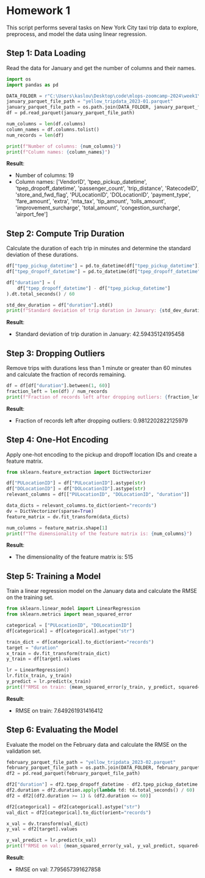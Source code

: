 
# Homework 1

This script performs several tasks on New York City taxi trip data to explore, preprocess, and model the data using linear regression.

## Step 1: Data Loading

Read the data for January and get the number of columns and their names.

```python
import os
import pandas as pd

DATA_FOLDER = r"C:\Users\kaslou\Desktop\code\mlops-zoomcamp-2024\week1\hw1"
january_parquet_file_path = "yellow_tripdata_2023-01.parquet"
january_parquet_file_path = os.path.join(DATA_FOLDER, january_parquet_file_path)
df = pd.read_parquet(january_parquet_file_path)

num_columns = len(df.columns)
column_names = df.columns.tolist()
num_records = len(df)

print(f"Number of columns: {num_columns}")
print(f"Column names: {column_names}")
```

**Result**:
- Number of columns: 19
- Column names: ['VendorID', 'tpep_pickup_datetime', 'tpep_dropoff_datetime', 'passenger_count', 'trip_distance', 'RatecodeID', 'store_and_fwd_flag', 'PULocationID', 'DOLocationID', 'payment_type', 'fare_amount', 'extra', 'mta_tax', 'tip_amount', 'tolls_amount', 'improvement_surcharge', 'total_amount', 'congestion_surcharge', 'airport_fee']

## Step 2: Compute Trip Duration

Calculate the duration of each trip in minutes and determine the standard deviation of these durations.

```python
df["tpep_pickup_datetime"] = pd.to_datetime(df["tpep_pickup_datetime"])
df["tpep_dropoff_datetime"] = pd.to_datetime(df["tpep_dropoff_datetime"])

df["duration"] = (
    df["tpep_dropoff_datetime"] - df["tpep_pickup_datetime"]
).dt.total_seconds() / 60

std_dev_duration = df["duration"].std()
print(f"Standard deviation of trip duration in January: {std_dev_duration}")
```

**Result**:
- Standard deviation of trip duration in January: 42.59435124195458

## Step 3: Dropping Outliers

Remove trips with durations less than 1 minute or greater than 60 minutes and calculate the fraction of records remaining.

```python
df = df[df["duration"].between(1, 60)]
fraction_left = len(df) / num_records
print(f"Fraction of records left after dropping outliers: {fraction_left}")
```

**Result**:
- Fraction of records left after dropping outliers: 0.9812202822125979

## Step 4: One-Hot Encoding

Apply one-hot encoding to the pickup and dropoff location IDs and create a feature matrix.

```python
from sklearn.feature_extraction import DictVectorizer

df["PULocationID"] = df["PULocationID"].astype(str)
df["DOLocationID"] = df["DOLocationID"].astype(str)
relevant_columns = df[["PULocationID", "DOLocationID", "duration"]]

data_dicts = relevant_columns.to_dict(orient="records")
dv = DictVectorizer(sparse=True)
feature_matrix = dv.fit_transform(data_dicts)

num_columns = feature_matrix.shape[1]
print(f"The dimensionality of the feature matrix is: {num_columns}")
```

**Result**:
- The dimensionality of the feature matrix is: 515

## Step 5: Training a Model

Train a linear regression model on the January data and calculate the RMSE on the training set.

```python
from sklearn.linear_model import LinearRegression
from sklearn.metrics import mean_squared_error

categorical = ["PULocationID", "DOLocationID"]
df[categorical] = df[categorical].astype("str")

train_dict = df[categorical].to_dict(orient="records")
target = "duration"
x_train = dv.fit_transform(train_dict)
y_train = df[target].values

lr = LinearRegression()
lr.fit(x_train, y_train)
y_predict = lr.predict(x_train)
print(f"RMSE on train: {mean_squared_error(y_train, y_predict, squared=False)}")
```

**Result**:
- RMSE on train: 7.649261931416412

## Step 6: Evaluating the Model

Evaluate the model on the February data and calculate the RMSE on the validation set.

```python
february_parquet_file_path = "yellow_tripdata_2023-02.parquet"
february_parquet_file_path = os.path.join(DATA_FOLDER, february_parquet_file_path)
df2 = pd.read_parquet(february_parquet_file_path)

df2["duration"] = df2.tpep_dropoff_datetime - df2.tpep_pickup_datetime
df2.duration = df2.duration.apply(lambda td: td.total_seconds() / 60)
df2 = df2[(df2.duration >= 1) & (df2.duration <= 60)]

df2[categorical] = df2[categorical].astype("str")
val_dict = df2[categorical].to_dict(orient="records")

x_val = dv.transform(val_dict)
y_val = df2[target].values

y_val_predict = lr.predict(x_val)
print(f"RMSE on val: {mean_squared_error(y_val, y_val_predict, squared=False)}")
```

**Result**:
- RMSE on val: 7.795657391627858
